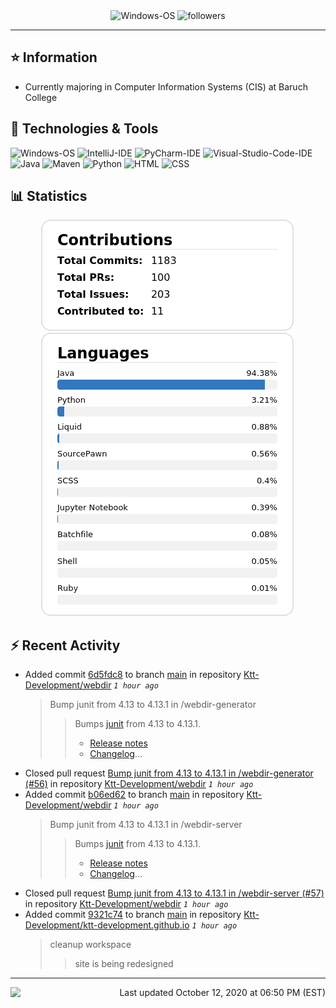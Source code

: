 <div align="center">
    <img 
        src="https://img.shields.io/badge/OS-Windows-informational?style=for-the-badge&color=3278be"
        alt="Windows-OS">
    <img 
        src="https://img.shields.io/github/followers/katsute?color=3278be&style=for-the-badge"
        alt="followers">
</div>

<hr>

## ⭐ Information

 - Currently majoring in Computer Information Systems (CIS) at Baruch College

## 🔧 Technologies & Tools

<img 
    src="https://img.shields.io/badge/OS-Windows-informational?style=flat-square&color=3278be"
    alt="Windows-OS">
<img 
    src="https://img.shields.io/badge/Editor-IntelliJ_IDEA-informational?style=flat-square&logo=intellij-idea&logoColor=white&color=3278be"
    alt="IntelliJ-IDE">
<img 
    src="https://img.shields.io/badge/Editor-PyCharm-informational?style=flat-square&logo=pycharm&logoColor=white&color=3278be"
    alt="PyCharm-IDE">
<img 
    src="https://img.shields.io/badge/Editor-Visual_Studio_Code-informational?style=flat-square&logo=Visual-Studio-Code&logoColor=white&color=3278be"
    alt="Visual-Studio-Code-IDE">
<img 
    src="https://img.shields.io/badge/Code-Java-informational?style=flat-square&logo=java&logoColor=white&color=3278be"
    alt="Java">
<img 
    src="https://img.shields.io/badge/Tools-Maven-informational?style=flat-square&logo=apache-maven&logoColor=white&color=3278be"
    alt="Maven">
<img 
    src="https://img.shields.io/badge/Code-Python-informational?style=flat-square&logo=python&logoColor=white&color=3278be"
    alt="Python">
<img 
    src="https://img.shields.io/badge/Code-HTML-informational?style=flat-square&logo=html5&logoColor=white&color=3278be"
    alt="HTML">
<img 
    src="https://img.shields.io/badge/Code-CSS-informational?style=flat-square&logo=css-wizardry&logoColor=white&color=3278be"
    alt="CSS">

## 📊 Statistics
<div align="center">
    <a href="https://github.com/Katsute/">
        <img src="https://github.com/Katsute/Katsute/blob/main/contributions.png">
    </a>
    <a href="https://github.com/Katsute/">
        <img src="https://github.com/Katsute/Katsute/blob/main/languages.png">
    </a>
</div>

## ⚡ Recent Activity

 - Added commit [6d5fdc8](https://github.com/Ktt-Development/webdir/commit/6d5fdc84d510fc686c184b8c39d9518be0a8a379) to branch [main](https://github.com/Ktt-Development/webdir/tree/main) in repository [Ktt-Development/webdir](https://github.com/Ktt-Development/webdir)  *`1 hour ago`*
   > Bump junit from 4.13 to 4.13.1 in /webdir-generator
   >  > Bumps [junit](https://github.com/junit-team/junit4) from 4.13 to 4.13.1.
   >  > - [Release notes](https://github.com/junit-team/junit4/releases)
   >  > - [Changelog](https://github.com/junit-team/junit4/blob/main/doc/ReleaseNotes4.13.1.md)…
 - Closed pull request [Bump junit from 4.13 to 4.13.1 in /webdir-generator (#56)](https://github.com/Ktt-Development/webdir/pull/56) in repository [Ktt-Development/webdir](https://github.com/Ktt-Development/webdir)  *`1 hour ago`*
 - Added commit [b06ed62](https://github.com/Ktt-Development/webdir/commit/b06ed62542cf33f0f18f4cf5cff7cf0d10403a20) to branch [main](https://github.com/Ktt-Development/webdir/tree/main) in repository [Ktt-Development/webdir](https://github.com/Ktt-Development/webdir)  *`1 hour ago`*
   > Bump junit from 4.13 to 4.13.1 in /webdir-server
   >  > Bumps [junit](https://github.com/junit-team/junit4) from 4.13 to 4.13.1.
   >  > - [Release notes](https://github.com/junit-team/junit4/releases)
   >  > - [Changelog](https://github.com/junit-team/junit4/blob/main/doc/ReleaseNotes4.13.1.md)…
 - Closed pull request [Bump junit from 4.13 to 4.13.1 in /webdir-server (#57)](https://github.com/Ktt-Development/webdir/pull/57) in repository [Ktt-Development/webdir](https://github.com/Ktt-Development/webdir)  *`1 hour ago`*
 - Added commit [9321c74](https://github.com/Ktt-Development/ktt-development.github.io/commit/9321c74aee9bd41df99d7a82fb4764819a5702b4) to branch [main](https://github.com/Ktt-Development/ktt-development.github.io/tree/main) in repository [Ktt-Development/ktt-development.github.io](https://github.com/Ktt-Development/ktt-development.github.io)  *`1 hour ago`*
   > cleanup workspace
   >  > site is being redesigned

---
<img align="left" src="https://github.com/Katsute/Katsute/workflows/Update%20README.md/badge.svg"><p align="right">Last updated October 12, 2020 at 06:50 PM (EST)</p>
